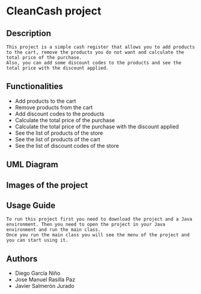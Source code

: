# CleanCash project
## Description
    This project is a simple cash register that allows you to add products to the cart, remove the products you do not want and calculate the total price of the purchase.
    Also, you can add some discount codes to the products and see the total price with the discount applied.

## Functionalities
- Add products to the cart
- Remove products from the cart
- Add discount codes to the products
- Calculate the total price of the purchase
- Calculate the total price of the purchase with the discount applied
- See the list of products of the store
- See the list of products of the cart
- See the list of discount codes of the store

## UML Diagram

## Images of the project

## Usage Guide
    To run this project first you need to download the project and a Java environment. Then you need to open the project in your Java environment and run the main class.
    Once you run the main class you will see the menu of the project and you can start using it.

## Authors
- Diego García Niño
- Jose Manuel Rasilla Paz
- Javier Salmerón Jurado
